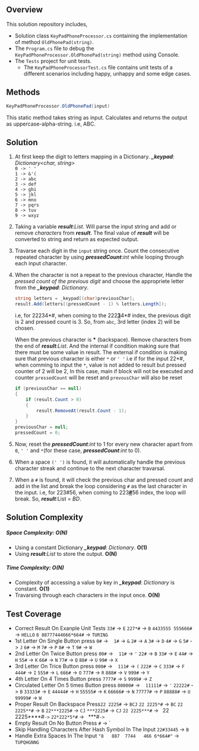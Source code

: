 ## Overview
This solution repository includes,
- Solution class `KeyPadPhoneProcessor.cs` containing the implementation of method `OldPhonePad(string)`.
- The `Program.cs` file to debug the `KeyPadPhoneProcessor.OldPhonePad(string)` method using Console.
- The `Tests` project for unit tests.
    - The `KeyPadPhoneProcessorTest.cs` file contains unit tests of a different scenarios including happy, unhappy and some edge cases.

## Methods
```cs
KeyPadPhoneProcessor.OldPhonePad(input)
```
This static method takes string as input. Calculates and returns the output as uppercase-alpha-string. i.e, ABC.

## Solution
1. At first keep the digit to letters mapping in a Dictionary.
    ***_keypad***: *Dictionary<char, string>*  <br>
    `0 -> ' '` <br>
    `1 -> &'( `<br>
    `2 -> abc` <br>
    `3 -> def `<br>
    `4 -> ghi `<br>
    `5 -> jkl` <br>
    `6 -> mno `<br>
    `7 -> pqrs`<br>
    `8 -> tuv` <br>
    `9 -> wxyz`<br>

2. Taking a variable ***result***:*List<char>*. 
Will parse the input string and add or remove *characters* from ***result***. 
The final value of ***result*** will be converted to string and return as expected output.

3. Travarse each digit in the `input` string once. 
    Count the consecutive repeated character by using ***pressedCount***:*int* while looping through each input character.
4. When the character is not a repeat to the previous character,
    Handle the *pressed count of the previous digit* and choose the appropriete letter from the ***_keypad***: *Dictionary*.
    ```cs
    string letters = _keypad[(char)previousChar];
    result.Add(letters[(pressedCount - 1) % letters.Length]);
    ```
    i.e, for 22234\*#, when coming to the 222<u>**3**</u>4\*# index, the previous digit is 2 and pressed count is 3. So, from `abc`, 3rd letter (index 2) will be chosen.

    When the previous character is <b>\*</b> (backspace). Remove characters from the end of ***result***:*List<char>*. 
    And the internal if condition making sure that there must be some value in result.
    The external if condition is making sure that previous character is either `*` or `' '`
    i.e if for the input 22*#, when comming to input the `*`, value is not added to result but pressed counter of 2 will be 2, In this case, main if block will not be executed and counter `pressedCount` will be reset and `prevousChar` will also be reset
    ```cs
    if (previousChar == null)
    {
        if (result.Count > 0)
        {
            result.RemoveAt(result.Count - 1);
        }
    }
    previousChar = null;
    pressedCount = 0;
    ```
5. Now, reset the ***pressedCount***:*int* to 1 for every new character apart from `0`, `' '` and `*`(for these case, ***pressedCount***:*int* to 0).
6. When a space `(' ')` is found, it will automatically handle the previous character streak and continue to the next character travarsal.
7. When a `#` is found, it will check the previous char and pressed count and add in the list and break the loop considering `#` as the last character in the input.
i.e, for 223#56, when coming to 223<u>**#**</U>56 index, the loop will break. So, ***result***:List<char> = *BD*.

## Solution Complexity
##### Space Complexity: O(N) 
- Using a constant Dictionary ***_keypad***: *Dictionary*. **O(1)**
- Using ***result***:*List<char>* to store the output. **O(N)**
##### Time Complexity: O(N)
- Complexity of accessing a value by key in ***_keypad***: *Dictionary* is constant. **O(1)**
- Travarsing through each characters in the input once. **O(N)**

## Test Coverage
* Correct Result On Exanple Unit Tests
    `33#` -> `E`
    `227*#` -> `B`
    `4433555 555666#` -> `HELLO`
    `8 88777444666*664#` -> `TURING`
* 1st Letter On Single Button press
    `0#` -> ` `
    `1#` -> `&`
    `2#` -> `A`
    `3#` -> `D`
    `4#` -> `G`
    `5#` -> `J`
    `6#` -> `M`
    `7#` -> `P`
    `8#` -> `T`
    `9#` -> `W`
* 2nd Letter On Twice Button press
    `00#` -> ` `
    `11#` -> `'`
    `22#` -> `B`
    `33#` -> `E`
    `44#` -> `H`
    `55#` -> `K`
    `66#` -> `N`
    `77#` -> `Q`
    `88#` -> `U`
    `99#` -> `X`
* 3rd Letter On Trice Button press
    `000#` -> ` `
    `111#` -> `(`
    `222#` -> `C`
    `333#` -> `F`
    `444#` -> `I`
    `555#` -> `L`
    `666#` -> `O`
    `777#` -> `R`
    `888#` -> `V`
    `999#` -> `Y`
* 4th Letter On 4 Times Button press
    `7777#` -> `S`
    `9999#` -> `Z`
* Circulated Letter On 5 times Button press
    `00000#` -> ` `
    `11111#` -> `'`
    `22222#` -> `B`
    `33333#` -> `E`
    `44444#` -> `H`
    `55555#` -> `K`
    `66666#` -> `N`
    `77777#` -> `P`
    `88888#` -> `U`
    `99999#` -> `W`
* Proper Result On Backspace Press`22 2225#` -> `BCJ`
    `22 2225*#` -> `BC`
    `22 2225**#` -> `B`
    `22***2225#` -> `CJ`
    `***2225#` -> `CJ`
    `22 2225***#` -> `
    `22 2225****#` -> `
    `22*222*5*#` -> `
    `***#` -> `
* Empty Result On No Button Press
    `#` -> `
* Skip Handling Characters After Hash Symbol In The Input
    `22#33445` -> `B`
* Handle Extra Spaces In The Input
    `"8   887  7744   466 6*664#"` -> `TUPQHGNNG`